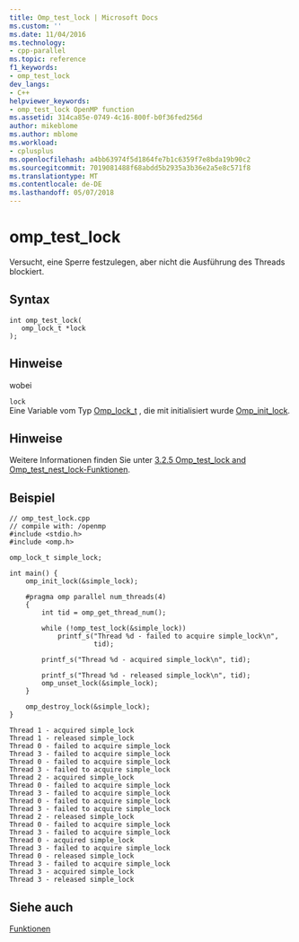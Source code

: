 ```yaml
---
title: Omp_test_lock | Microsoft Docs
ms.custom: ''
ms.date: 11/04/2016
ms.technology:
- cpp-parallel
ms.topic: reference
f1_keywords:
- omp_test_lock
dev_langs:
- C++
helpviewer_keywords:
- omp_test_lock OpenMP function
ms.assetid: 314ca85e-0749-4c16-800f-b0f36fed256d
author: mikeblome
ms.author: mblome
ms.workload:
- cplusplus
ms.openlocfilehash: a4bb63974f5d1864fe7b1c6359f7e8bda19b90c2
ms.sourcegitcommit: 7019081488f68abdd5b2935a3b36e2a5e8c571f8
ms.translationtype: MT
ms.contentlocale: de-DE
ms.lasthandoff: 05/07/2018
---
```

# <a name="omptestlock"></a>omp_test_lock
Versucht, eine Sperre festzulegen, aber nicht die Ausführung des Threads blockiert.  
  
## <a name="syntax"></a>Syntax  
  
```  
int omp_test_lock(  
   omp_lock_t *lock  
);  
```  
  
## <a name="remarks"></a>Hinweise  
 wobei  
  
 `lock`  
 Eine Variable vom Typ [Omp_lock_t](../../../parallel/openmp/reference/omp-lock-t.md) , die mit initialisiert wurde [Omp_init_lock](../../../parallel/openmp/reference/omp-init-lock.md).  
  
## <a name="remarks"></a>Hinweise  
 Weitere Informationen finden Sie unter [3.2.5 Omp_test_lock and Omp_test_nest_lock-Funktionen](../../../parallel/openmp/3-2-5-omp-test-lock-and-omp-test-nest-lock-functions.md).  
  
## <a name="example"></a>Beispiel  
  
```  
// omp_test_lock.cpp  
// compile with: /openmp  
#include <stdio.h>  
#include <omp.h>  
  
omp_lock_t simple_lock;                   
  
int main() {  
    omp_init_lock(&simple_lock);  
  
    #pragma omp parallel num_threads(4)  
    {  
        int tid = omp_get_thread_num();  
  
        while (!omp_test_lock(&simple_lock))  
            printf_s("Thread %d - failed to acquire simple_lock\n",  
                     tid);  
  
        printf_s("Thread %d - acquired simple_lock\n", tid);  
  
        printf_s("Thread %d - released simple_lock\n", tid);  
        omp_unset_lock(&simple_lock);  
    }  
  
    omp_destroy_lock(&simple_lock);  
}  
```  
  
```Output  
Thread 1 - acquired simple_lock  
Thread 1 - released simple_lock  
Thread 0 - failed to acquire simple_lock  
Thread 3 - failed to acquire simple_lock  
Thread 0 - failed to acquire simple_lock  
Thread 3 - failed to acquire simple_lock  
Thread 2 - acquired simple_lock  
Thread 0 - failed to acquire simple_lock  
Thread 3 - failed to acquire simple_lock  
Thread 0 - failed to acquire simple_lock  
Thread 3 - failed to acquire simple_lock  
Thread 2 - released simple_lock  
Thread 0 - failed to acquire simple_lock  
Thread 3 - failed to acquire simple_lock  
Thread 0 - acquired simple_lock  
Thread 3 - failed to acquire simple_lock  
Thread 0 - released simple_lock  
Thread 3 - failed to acquire simple_lock  
Thread 3 - acquired simple_lock  
Thread 3 - released simple_lock  
```  
  
## <a name="see-also"></a>Siehe auch  
 [Funktionen](../../../parallel/openmp/reference/openmp-functions.md)